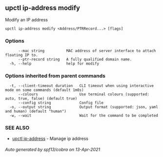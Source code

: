 ## upctl ip-address modify

Modify an IP address

```
upctl ip-address modify <Address/PTRRecord...> [flags]
```

### Options

```
      --mac string          MAC address of server interface to attach floating IP to.
      --ptr-record string   A fully qualified domain name.
  -h, --help                help for modify
```

### Options inherited from parent commands

```
  -t, --client-timeout duration   CLI timeout when using interactive mode on some commands (default 1m0s)
      --colours                   Use terminal colours (supported: auto, true, false) (default true)
      --config string             Config file
  -o, --output string             Output format (supported: json, yaml and human) (default "human")
  -w, --wait                      Wait for the command to be completed
```

### SEE ALSO

* [upctl ip-address](upctl_ip-address.md)	 - Manage ip address

###### Auto generated by spf13/cobra on 13-Apr-2021
